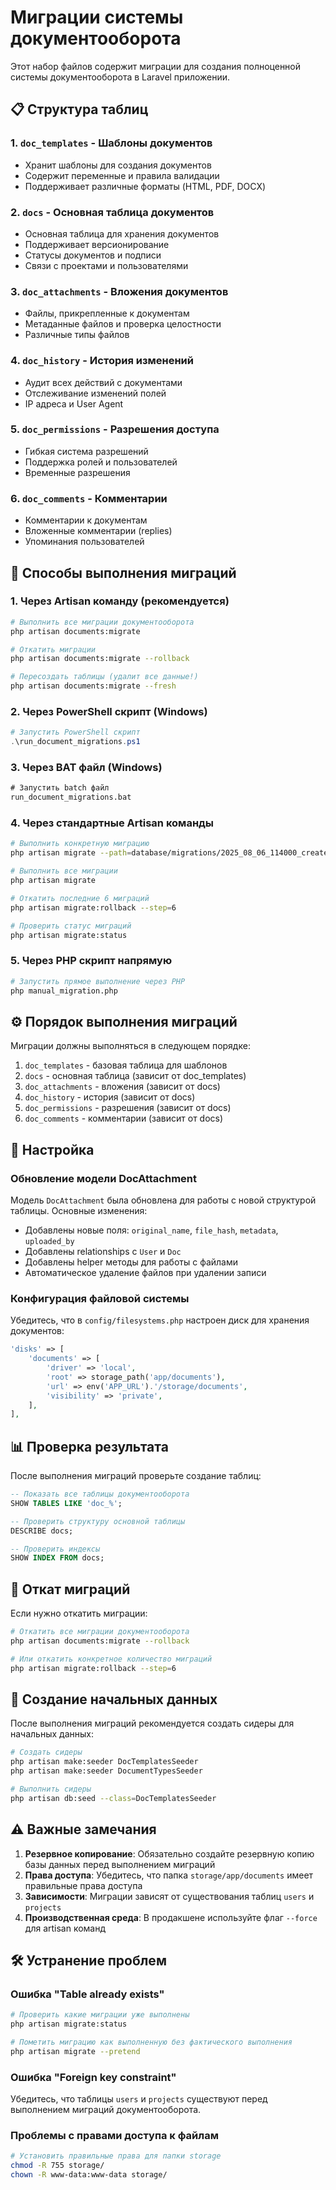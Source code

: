 # Миграции системы документооборота

Этот набор файлов содержит миграции для создания полноценной системы документооборота в Laravel приложении.

## 📋 Структура таблиц

### 1. `doc_templates` - Шаблоны документов
- Хранит шаблоны для создания документов
- Содержит переменные и правила валидации
- Поддерживает различные форматы (HTML, PDF, DOCX)

### 2. `docs` - Основная таблица документов
- Основная таблица для хранения документов
- Поддерживает версионирование
- Статусы документов и подписи
- Связи с проектами и пользователями

### 3. `doc_attachments` - Вложения документов
- Файлы, прикрепленные к документам
- Метаданные файлов и проверка целостности
- Различные типы файлов

### 4. `doc_history` - История изменений
- Аудит всех действий с документами
- Отслеживание изменений полей
- IP адреса и User Agent

### 5. `doc_permissions` - Разрешения доступа
- Гибкая система разрешений
- Поддержка ролей и пользователей
- Временные разрешения

### 6. `doc_comments` - Комментарии
- Комментарии к документам
- Вложенные комментарии (replies)
- Упоминания пользователей

## 🚀 Способы выполнения миграций

### 1. Через Artisan команду (рекомендуется)
```bash
# Выполнить все миграции документооборота
php artisan documents:migrate

# Откатить миграции
php artisan documents:migrate --rollback

# Пересоздать таблицы (удалит все данные!)
php artisan documents:migrate --fresh
```

### 2. Через PowerShell скрипт (Windows)
```powershell
# Запустить PowerShell скрипт
.\run_document_migrations.ps1
```

### 3. Через BAT файл (Windows)
```cmd
# Запустить batch файл
run_document_migrations.bat
```

### 4. Через стандартные Artisan команды
```bash
# Выполнить конкретную миграцию
php artisan migrate --path=database/migrations/2025_08_06_114000_create_doc_templates_table.php

# Выполнить все миграции
php artisan migrate

# Откатить последние 6 миграций
php artisan migrate:rollback --step=6

# Проверить статус миграций
php artisan migrate:status
```

### 5. Через PHP скрипт напрямую
```bash
# Запустить прямое выполнение через PHP
php manual_migration.php
```

## ⚙️ Порядок выполнения миграций

Миграции должны выполняться в следующем порядке:

1. `doc_templates` - базовая таблица для шаблонов
2. `docs` - основная таблица (зависит от doc_templates)
3. `doc_attachments` - вложения (зависит от docs)
4. `doc_history` - история (зависит от docs)
5. `doc_permissions` - разрешения (зависит от docs)
6. `doc_comments` - комментарии (зависит от docs)

## 🔧 Настройка

### Обновление модели DocAttachment

Модель `DocAttachment` была обновлена для работы с новой структурой таблицы. Основные изменения:

- Добавлены новые поля: `original_name`, `file_hash`, `metadata`, `uploaded_by`
- Добавлены relationships с `User` и `Doc`
- Добавлены helper методы для работы с файлами
- Автоматическое удаление файлов при удалении записи

### Конфигурация файловой системы

Убедитесь, что в `config/filesystems.php` настроен диск для хранения документов:

```php
'disks' => [
    'documents' => [
        'driver' => 'local',
        'root' => storage_path('app/documents'),
        'url' => env('APP_URL').'/storage/documents',
        'visibility' => 'private',
    ],
],
```

## 📊 Проверка результата

После выполнения миграций проверьте создание таблиц:

```sql
-- Показать все таблицы документооборота
SHOW TABLES LIKE 'doc_%';

-- Проверить структуру основной таблицы
DESCRIBE docs;

-- Проверить индексы
SHOW INDEX FROM docs;
```

## 🔄 Откат миграций

Если нужно откатить миграции:

```bash
# Откатить все миграции документооборота
php artisan documents:migrate --rollback

# Или откатить конкретное количество миграций
php artisan migrate:rollback --step=6
```

## 📝 Создание начальных данных

После выполнения миграций рекомендуется создать сидеры для начальных данных:

```bash
# Создать сидеры
php artisan make:seeder DocTemplatesSeeder
php artisan make:seeder DocumentTypesSeeder

# Выполнить сидеры
php artisan db:seed --class=DocTemplatesSeeder
```

## ⚠️ Важные замечания

1. **Резервное копирование**: Обязательно создайте резервную копию базы данных перед выполнением миграций
2. **Права доступа**: Убедитесь, что папка `storage/app/documents` имеет правильные права доступа
3. **Зависимости**: Миграции зависят от существования таблиц `users` и `projects`
4. **Производственная среда**: В продакшене используйте флаг `--force` для artisan команд

## 🛠️ Устранение проблем

### Ошибка "Table already exists"
```bash
# Проверить какие миграции уже выполнены
php artisan migrate:status

# Пометить миграцию как выполненную без фактического выполнения
php artisan migrate --pretend
```

### Ошибка "Foreign key constraint"
Убедитесь, что таблицы `users` и `projects` существуют перед выполнением миграций документооборота.

### Проблемы с правами доступа к файлам
```bash
# Установить правильные права для папки storage
chmod -R 755 storage/
chown -R www-data:www-data storage/
```
